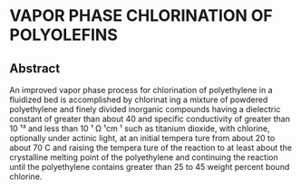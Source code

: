 # VAPOR PHASE CHLORINATION OF POLYOLEFINS

## Abstract
An improved vapor phase process for chlorination of polyethylene in a fluidized bed is accomplished by chlorinat ing a mixture of powdered polyethylene and finely divided inorganic compounds having a dielectric constant of greater than about 40 and specific conductivity of greater than 10 ¹³ and less than 10 ¹ Ω ¹cm ¹ such as titanium dioxide, with chlorine, optionally under actinic light, at an initial tempera ture from about 20 to about 70 C and raising the tempera ture of the reaction to at least about the crystalline melting point of the polyethylene and continuing the reaction until the polyethylene contains greater than 25 to 45 weight percent bound chlorine.